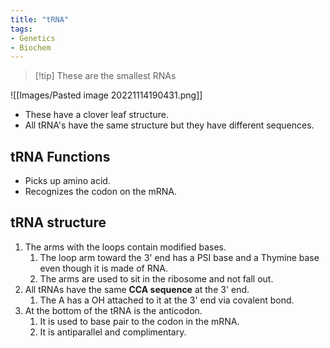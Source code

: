 ```yaml
---
title: "tRNA"
tags:
- Genetics
- Biochem
---
```

>[!tip]  These are the smallest RNAs

![[Images/Pasted image 20221114190431.png]]
- These have a clover leaf structure.
- All tRNA's have the same structure but they have different sequences.

## tRNA Functions
- Picks up amino acid.
- Recognizes the codon on the mRNA.

## tRNA structure
1. The arms with the loops contain modified bases.
	1. The loop arm toward the 3' end has a PSI base and a Thymine base even though it is made of RNA.
	2. The arms are used to sit in the ribosome and not fall out.
2. All tRNAs have the same **CCA sequence**  at the 3' end.
	1. The A has a OH attached to it at the 3' end via covalent bond.
3. At the bottom of the tRNA is the anticodon.
	1. It is used to base pair to the codon in the mRNA.
	2. It is antiparallel and complimentary. 